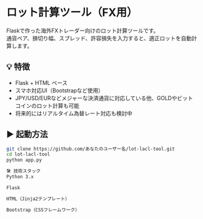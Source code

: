 # ロット計算ツール（FX用）

Flaskで作った海外FXトレーダー向けのロット計算ツールです。  
通貨ペア、損切り幅、スプレッド、許容損失を入力すると、適正ロットを自動計算します。

## 💡 特徴
- Flask + HTML ベース
- スマホ対応UI（Bootstrapなど使用）
- JPY/USD/EURなどメジャーな決済通貨に対応している他、GOLDやビットコインのロット計算も可能
- 将来的にはリアルタイム為替レート対応も検討中

## ▶️ 起動方法

```bash
git clone https://github.com/あなたのユーザー名/lot-lacl-tool.git
cd lot-lacl-tool
python app.py

🛠 技術スタック
Python 3.x

Flask

HTML（Jinja2テンプレート）

Bootstrap（CSSフレームワーク）
